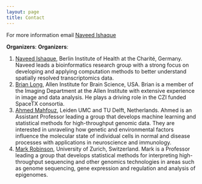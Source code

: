 ```yaml
---
layout: page
title: Contact
---
```


For more information email [Naveed Ishaque](mailto:naveed.ishaque@bih-charite.de)

**Organizers**: 
**Organizers**: 
1.	[Naveed Ishaque](mailto:Naveed.ishaque@bih-charite.de), Berlin Institute of Health at the Charité, Germany. Naveed leads a bioinformatics research group with a strong focus on developing and applying computation methods to better understand spatially resolved transcriptomics data.<br>
2.	[Brian Long](mailto:brianl@alleninstitute.org), Allen Institute for Brain Science, USA. Brian is a member of the Imaging Department at the Allen Institute with extensive experience in image and data analysis. He plays a driving role in the CZI funded SpaceTX consortia.<br>
3.	[Ahmed Mahfouz](mailto:A.Mahfouz@tudelft.nl), Leiden UMC and TU Delft, Netherlands. Ahmed is an Assistant Professor leading a group that develops machine learning and statistical methods for high-throughput genomic data. They are interested in unraveling how genetic and environmental factors influence the molecular state of individual cells in normal and disease processes with applications in neuroscience and immunology.<br>
3.	[Mark Robinson](mailto:louis.kuemmerle@helmholtz-muenchen.de), University of Zurich, Switzerland. Mark is a Professor leading a group that develops statistical methods for interpreting high-throughput sequencing and other genomics technologies in areas such as genome sequencing, gene expression and regulation and analysis of epigenomes.<br>
